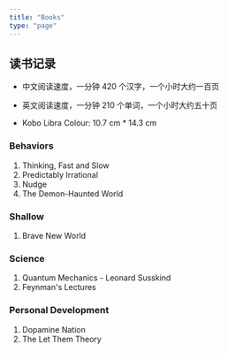 ```yaml
---
title: "Books"
type: "page"
---
```


## 读书记录

- 中文阅读速度，一分钟 420 个汉字，一个小时大约一百页
- 英文阅读速度，一分钟 210 个单词，一个小时大约五十页

- Kobo Libra Colour: 10.7 cm * 14.3 cm

### Behaviors

1. Thinking, Fast and Slow
1. Predictably Irrational
1. Nudge
1. The Demon-Haunted World

### Shallow

1. Brave New World

### Science

1. Quantum Mechanics - Leonard Susskind
1. Feynman's Lectures

### Personal Development

1. Dopamine Nation
1. The Let Them Theory